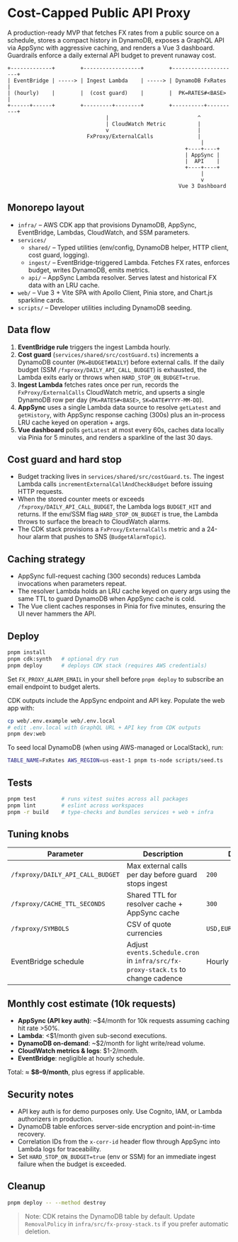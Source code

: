 # Cost-Capped Public API Proxy

A production-ready MVP that fetches FX rates from a public source on a schedule, stores a compact history in DynamoDB, exposes a GraphQL API via AppSync with aggressive caching, and renders a Vue 3 dashboard. Guardrails enforce a daily external API budget to prevent runaway cost.

```
+-------------+        +------------------+        +---------------------+
| EventBridge | -----> | Ingest Lambda    | -----> | DynamoDB FxRates    |
| (hourly)    |        |  (cost guard)    |        |  PK=RATES#<BASE>    |
+------+------+        +---------+--------+        +----------+----------+
                               |                            ^
                               | CloudWatch Metric          |
                               v                            |
                         FxProxy/ExternalCalls              |
                                                             |
                                                        +----+----+
                                                        | AppSync |
                                                        |  API    |
                                                        +----+----+
                                                             |
                                                             v
                                                      Vue 3 Dashboard
```

## Monorepo layout

- `infra/` – AWS CDK app that provisions DynamoDB, AppSync, EventBridge, Lambdas, CloudWatch, and SSM parameters.
- `services/`
  - `shared/` – Typed utilities (env/config, DynamoDB helper, HTTP client, cost guard, logging).
  - `ingest/` – EventBridge-triggered Lambda. Fetches FX rates, enforces budget, writes DynamoDB, emits metrics.
  - `api/` – AppSync Lambda resolver. Serves latest and historical FX data with an LRU cache.
- `web/` – Vue 3 + Vite SPA with Apollo Client, Pinia store, and Chart.js sparkline cards.
- `scripts/` – Developer utilities including DynamoDB seeding.

## Data flow

1. **EventBridge rule** triggers the ingest Lambda hourly.
2. **Cost guard** (`services/shared/src/costGuard.ts`) increments a DynamoDB counter (`PK=BUDGET#DAILY`) before external calls. If the daily budget (SSM `/fxproxy/DAILY_API_CALL_BUDGET`) is exhausted, the Lambda exits early or throws when `HARD_STOP_ON_BUDGET=true`.
3. **Ingest Lambda** fetches rates once per run, records the `FxProxy/ExternalCalls` CloudWatch metric, and upserts a single DynamoDB row per day (`PK=RATES#<BASE>`, `SK=DATE#YYYY-MM-DD`).
4. **AppSync** uses a single Lambda data source to resolve `getLatest` and `getHistory`, with AppSync response caching (300s) plus an in-process LRU cache keyed on operation + args.
5. **Vue dashboard** polls `getLatest` at most every 60s, caches data locally via Pinia for 5 minutes, and renders a sparkline of the last 30 days.

## Cost guard and hard stop

- Budget tracking lives in `services/shared/src/costGuard.ts`. The ingest Lambda calls `incrementExternalCallAndCheckBudget` before issuing HTTP requests. 
- When the stored counter meets or exceeds `/fxproxy/DAILY_API_CALL_BUDGET`, the Lambda logs `BUDGET_HIT` and returns. If the env/SSM flag `HARD_STOP_ON_BUDGET` is true, the Lambda throws to surface the breach to CloudWatch alarms.
- The CDK stack provisions a `FxProxy/ExternalCalls` metric and a 24-hour alarm that pushes to SNS (`BudgetAlarmTopic`).

## Caching strategy

- AppSync full-request caching (300 seconds) reduces Lambda invocations when parameters repeat.
- The resolver Lambda holds an LRU cache keyed on query args using the same TTL to guard DynamoDB when AppSync cache is cold.
- The Vue client caches responses in Pinia for five minutes, ensuring the UI never hammers the API.

## Deploy

```bash
pnpm install
pnpm cdk:synth   # optional dry run
pnpm deploy      # deploys CDK stack (requires AWS credentials)
```

Set `FX_PROXY_ALARM_EMAIL` in your shell before `pnpm deploy` to subscribe an email endpoint to budget alerts.

CDK outputs include the AppSync endpoint and API key. Populate the web app with:

```bash
cp web/.env.example web/.env.local
# edit .env.local with GraphQL URL + API key from CDK outputs
pnpm dev:web
```

To seed local DynamoDB (when using AWS-managed or LocalStack), run:

```bash
TABLE_NAME=FxRates AWS_REGION=us-east-1 pnpm ts-node scripts/seed.ts
```

## Tests

```bash
pnpm test        # runs vitest suites across all packages
pnpm lint        # eslint across workspaces
pnpm -r build    # type-checks and bundles services + web + infra
```

## Tuning knobs

| Parameter | Description | Default |
|-----------|-------------|---------|
| `/fxproxy/DAILY_API_CALL_BUDGET` | Max external calls per day before guard stops ingest | `200` |
| `/fxproxy/CACHE_TTL_SECONDS` | Shared TTL for resolver cache + AppSync cache | `300` |
| `/fxproxy/SYMBOLS` | CSV of quote currencies | `USD,EUR,GBP,NGN,GHS` |
| EventBridge schedule | Adjust `events.Schedule.cron` in `infra/src/fx-proxy-stack.ts` to change cadence | Hourly |

## Monthly cost estimate (10k requests)

- **AppSync (API key auth)**: ~\$4/month for 10k requests assuming caching hit rate >50%.
- **Lambda**: <\$1/month given sub-second executions.
- **DynamoDB on-demand**: ~\$2/month for light write/read volume.
- **CloudWatch metrics & logs**: \$1-2/month.
- **EventBridge**: negligible at hourly schedule.

Total: ≈ **\$8–9/month**, plus egress if applicable.

## Security notes

- API key auth is for demo purposes only. Use Cognito, IAM, or Lambda authorizers in production.
- DynamoDB table enforces server-side encryption and point-in-time recovery.
- Correlation IDs from the `x-corr-id` header flow through AppSync into Lambda logs for traceability.
- Set `HARD_STOP_ON_BUDGET=true` (env or SSM) for an immediate ingest failure when the budget is exceeded.

## Cleanup

```bash
pnpm deploy -- --method destroy
```

> Note: CDK retains the DynamoDB table by default. Update `RemovalPolicy` in `infra/src/fx-proxy-stack.ts` if you prefer automatic deletion.
